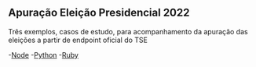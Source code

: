 ## Apuração Eleição Presidencial 2022

Três exemplos, casos de estudo, para acompanhamento da apuração das eleições a partir de endpoint oficial do TSE

-[Node](node/README.md)
-[Python](python/README.md)
-[Ruby](ruby/README.md)

